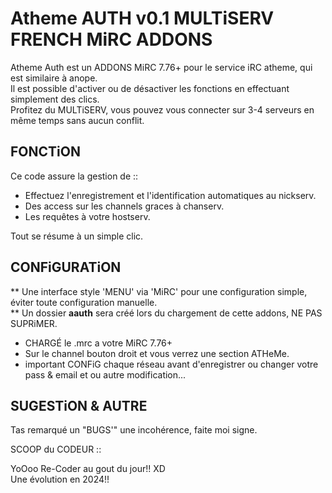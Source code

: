 # Atheme AUTH v0.1 MULTiSERV FRENCH MiRC ADDONS

Atheme Auth est un ADDONS MiRC 7.76+ pour le service iRC atheme, qui est similaire à anope.<br>
Il est possible d'activer ou de désactiver les fonctions en effectuant simplement des clics.<br>
Profitez du MULTiSERV, vous pouvez vous connecter sur 3-4 serveurs en même temps sans aucun conflit.

## FONCTiON

Ce code assure la gestion de ::
- Effectuez l'enregistrement et l'identification automatiques au nickserv.
- Des access sur les channels graces à chanserv.
- Les requêtes à votre hostserv.<br>

Tout se résume à un simple clic.
 
## CONFiGURATiON

** Une interface style 'MENU' via 'MiRC' pour une configuration simple, éviter toute configuration manuelle.<br>
** Un dossier <b>aauth</b> sera créé lors du chargement de cette addons, NE PAS SUPRiMER.
- CHARGÉ le .mrc a votre MiRC 7.76+
- Sur le channel bouton droit et vous verrez une section ATHeMe.
- important CONFiG chaque réseau avant d'enregistrer ou changer votre pass & email et ou autre modification...

## SUGESTiON & AUTRE

Tas remarqué un "BUGS'" une incohérence, faite moi signe.

SCOOP du CODEUR ::<br>

YoOoo Re-Coder au gout du jour!! XD<br>
Une évolution en 2024!!

